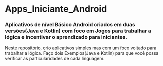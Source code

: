 # Apps_Iniciante_Android
### Aplicativos de nível Básico Android criados em duas versões(Java e Kotlin) com foco em Jogos para trabalhar a lógica e incentivar o aprendizado para iniciantes.

Neste repositório, crio aplicativos simples mas com um foco voltado para trabalhar a lógica. Faço dois Exemplos(Java e Kotlin) para que você possa 
verificar as particularidades de cada linguagem. 
